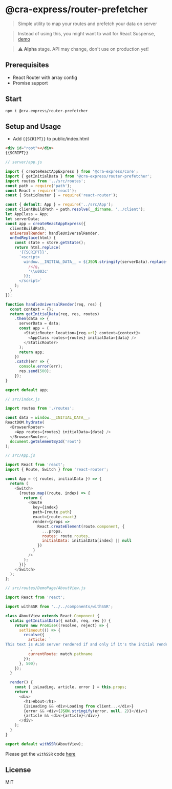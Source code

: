 # @cra-express/router-prefetcher

> Simple utility to map your routes and prefetch your data on server

> Instead of using this, you might want to wait for React Suspense, [demo](https://github.com/acdlite/suspense-ssr-demo/)

> :warning: **Alpha** stage. API may change, don't use on production yet!

## Prerequisites

- React Router with array config
- Promise support

## Start

```
npm i @cra-express/router-prefetcher
```

## Setup and Usage

- Add `{{SCRIPT}}` to public/index.html

```html
<div id="root"></div>
{{SCRIPT}}
```

```js
// server/app.js

import { createReactAppExpress } from '@cra-express/core';
import { getInitialData } from '@cra-express/router-prefetcher';
import routes from '../src/routes';
const path = require('path');
const React = require('react');
const { StaticRouter } = require('react-router');

const { default: App } = require('../src/App');
const clientBuildPath = path.resolve(__dirname, '../client');
let AppClass = App;
let serverData;
const app = createReactAppExpress({
  clientBuildPath,
  universalRender: handleUniversalRender,
  onEndReplace(html) {
    const state = store.getState();
    return html.replace(
      '{{SCRIPT}}',
      `<script>
        window.__INITIAL_DATA__ = ${JSON.stringify(serverData).replace(
          /</g,
          '\\u003c'
        )};
      </script>`
    );
  }
});

function handleUniversalRender(req, res) {
  const context = {};
  return getInitialData(req, res, routes)
    .then(data => {
      serverData = data;
      const app = (
        <StaticRouter location={req.url} context={context}>
          <AppClass routes={routes} initialData={data} />
        </StaticRouter>
      );
      return app;
    })
    .catch(err => {
      console.error(err);
      res.send(500);
    });
}

export default app;
```

```js
// src/index.js

import routes from './routes';

const data = window.__INITIAL_DATA__;
ReactDOM.hydrate(
  <BrowserRouter>
    <App routes={routes} initialData={data} />
  </BrowserRouter>,
  document.getElementById('root')
);
```

```js
// src/App.js

import React from 'react';
import { Route, Switch } from 'react-router';

const App = ({ routes, initialData }) => {
  return (
    <Switch>
      {routes.map((route, index) => {
        return (
          <Route
            key={index}
            path={route.path}
            exact={route.exact}
            render={props =>
              React.createElement(route.component, {
                ...props,
                routes: route.routes,
                initialData: initialData[index] || null
              })
            }
          />
        );
      })}
    </Switch>
  );
};
```

```js
// src/routes/DemoPage/AboutView.js

import React from 'react';

import withSSR from '../../components/withSSR';

class AboutView extends React.Component {
  static getInitialData({ match, req, res }) {
    return new Promise((resolve, reject) => {
      setTimeout(() => {
        resolve({
          article: `
This text is ALSO server rendered if and only if it's the initial render.
          `,
          currentRoute: match.pathname
        });
      }, 500);
    });
  }

  render() {
    const { isLoading, article, error } = this.props;
    return (
      <div>
        <h1>About</h1>
        {isLoading && <div>Loading from client...</div>}
        {error && <div>{JSON.stringify(error, null, 2)}</div>}
        {article && <div>{article}</div>}
      </div>
    );
  }
}

export default withSSR(AboutView);
```

Please get the `withSSR` code [here](https://github.com/jaredpalmer/react-router-nextjs-like-data-fetching/blob/master/src/components/withSSR.js)

## License

MIT
